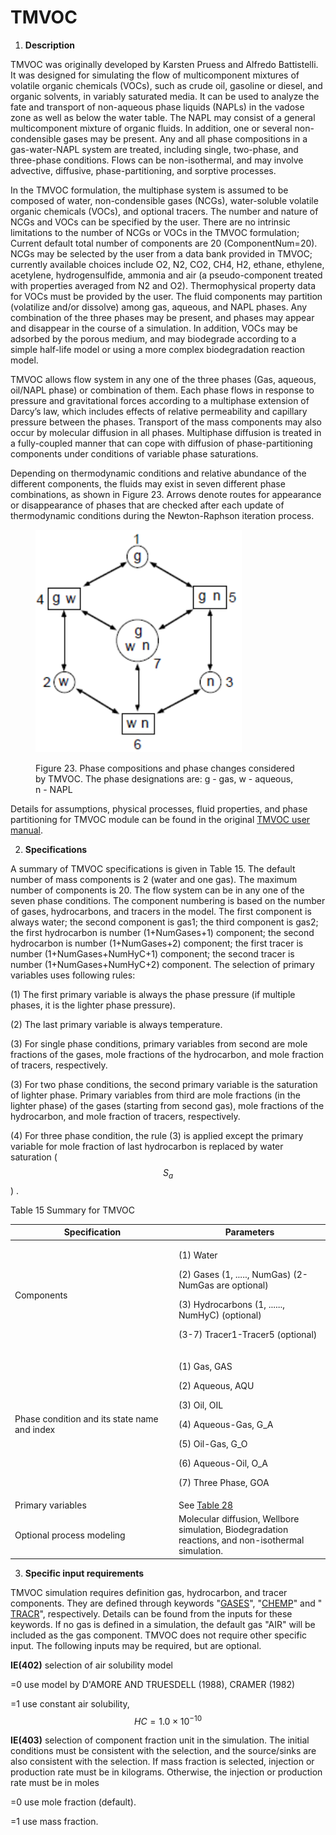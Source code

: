 # TMVOC

1. **Description**

TMVOC was originally developed by Karsten Pruess and Alfredo Battistelli. It was designed for simulating the flow of multicomponent mixtures of volatile organic chemicals (VOCs), such as crude oil, gasoline or diesel, and organic solvents, in variably saturated media. It can be used to analyze the fate and transport of non-aqueous phase liquids (NAPLs) in the vadose zone as well as below the water table. The NAPL may consist of a general multicomponent mixture of organic fluids. In addition, one or several non-condensible gases may be present. Any and all phase compositions in a gas-water-NAPL system are treated, including single, two-phase, and three-phase conditions. Flows can be non-isothermal, and may involve advective, diffusive, phase-partitioning, and sorptive processes.&#x20;

In the TMVOC formulation, the multiphase system is assumed to be composed of water, non-condensible gases (NCGs), water-soluble volatile organic chemicals (VOCs), and optional tracers. The number and nature of NCGs and VOCs can be specified by the user. There are no intrinsic limitations to the number of NCGs or VOCs in the TMVOC formulation; Current default total number of components are 20 (ComponentNum=20).  NCGs may be selected by the user from a data bank provided in TMVOC; currently available choices include O2, N2, CO2, CH4, H2, ethane, ethylene, acetylene,   hydrogensulfide, ammonia and air (a pseudo-component treated with properties averaged from N2 and O2).  Thermophysical property data for VOCs must be provided by the user. The fluid components may partition (volatilize and/or dissolve) among gas, aqueous, and NAPL phases. Any combination of the three phases may be present, and phases may appear and disappear in the course of a simulation. In addition, VOCs may be adsorbed by the porous medium, and may biodegrade according to a simple half-life model or using a more complex biodegradation reaction model.

TMVOC allows flow system in any one of the three phases (Gas, aqueous, oil/NAPL phase) or combination of them.  Each phase flows in response to pressure and gravitational forces according to a multiphase extension of Darcy’s law, which includes effects of relative permeability and capillary pressure between the phases. Transport of the mass components may also occur by molecular diffusion in all phases. Multiphase diffusion is treated in a fully-coupled manner that can cope with diffusion of phase-partitioning components under conditions of variable phase saturations.&#x20;

Depending on thermodynamic conditions and relative abundance of the different components, the fluids may exist in seven different phase combinations, as shown in Figure 23. Arrows denote routes for appearance or disappearance of phases that are checked after each update of thermodynamic conditions during the Newton-Raphson iteration process.&#x20;

<figure><img src="../.gitbook/assets/image (39).png" alt=""><figcaption><p>Figure 23. Phase compositions and phase changes considered by TMVOC. The phase designations are: g - gas, w - aqueous, n - NAPL</p></figcaption></figure>

Details for assumptions, physical processes, fluid properties, and phase partitioning for TMVOC module can be found in the original [TMVOC user manual](https://tough.lbl.gov/assets/files/Tough3/TMVOC\_Users\_Guide.pdf).&#x20;

2. **Specifications**

A summary of TMVOC specifications is given in Table 15. The default number of mass components is 2 (water and one gas). The maximum number of components is 20.  The flow system can be in any one of the seven phase conditions.  The component numbering is based on the number of gases, hydrocarbons, and tracers in the model. The first component is always water; the second component is gas1; the third component is gas2; the first hydrocarbon is number (1+NumGases+1) component; the second hydrocarbon is number (1+NumGases+2) component; the first tracer is number (1+NumGases+NumHyC+1) component; the second tracer is number (1+NumGases+NumHyC+2) component. The selection of primary variables uses following rules:

(1) The first primary variable is always the phase pressure (if multiple phases, it is the lighter phase pressure).

(2) The last primary variable is always temperature.

(3) For single phase conditions, primary variables from second are mole fractions of the gases, mole fractions of the hydrocarbon, and mole fraction of tracers, respectively.

(3) For two phase conditions, the second primary variable is the saturation of lighter phase.  Primary variables from third are mole fractions (in the lighter phase) of the gases (starting from second gas), mole fractions of the hydrocarbon, and mole fraction of tracers, respectively.

(4) For three phase condition, the rule (3) is applied except the primary variable for mole fraction of last hydrocarbon is replaced by water saturation ( $$S_a$$) . &#x20;

Table 15 Summary for TMVOC

<table><thead><tr><th width="248">Specification</th><th>Parameters</th></tr></thead><tbody><tr><td>Components</td><td><p>(1) Water</p><p>(2) Gases (1, ....., NumGas) (2-NumGas are optional)</p><p>(3) Hydrocarbons (1, ......, NumHyC) (optional)</p><p>(3-7) Tracer1-Tracer5 (optional)</p></td></tr><tr><td>Phase condition and its state name and index</td><td><p>(1) Gas, GAS </p><p>(2) Aqueous, AQU </p><p>(3) Oil, OIL</p><p>(4) Aqueous-Gas, G_A</p><p>(5) Oil-Gas, G_O</p><p>(6) Aqueous-Oil, O_A</p><p>(7) Three Phase, GOA</p></td></tr><tr><td>Primary variables</td><td>See <a href="../preparation-of-model-input/inputs-for-initial-conditions/tmvoc.md">Table 28</a></td></tr><tr><td>Optional process modeling</td><td>Molecular diffusion, Wellbore simulation, Biodegradation reactions, and non-isothermal simulation. </td></tr></tbody></table>

3. **Specific input requirements**

TMVOC simulation requires definition gas, hydrocarbon, and tracer components. They are defined through keywords "[GASES](../preparation-of-model-input/keywords-and-input-data/gases.md)", "[CHEMP](../preparation-of-model-input/keywords-and-input-data/chemp.md)" and " [TRACR](../preparation-of-model-input/keywords-and-input-data/tracr.md)", respectively. Details can be found from the inputs for these keywords. If no gas is defined in a simulation, the default gas "AIR" will be included as the gas component. TMVOC does not require other specific input. The following inputs may be required, but are optional.

**IE(402)**               selection of air solubility model

\=0                         use model by D'AMORE AND TRUESDELL (1988), CRAMER (1982)

\=1                           use constant air solubility, $$HC=1.0 \times 10^{-10}$$                                    &#x20;

**IE(403)**               selection of component fraction unit in the simulation. The initial conditions must be consistent with the selection, and the source/sinks are also consistent with the selection. If mass fraction is selected, injection or production rate must be in kilograms. Otherwise, the injection or production rate must be in moles

\=0                          use mole fraction (default).&#x20;

\=1                           use mass fraction.
